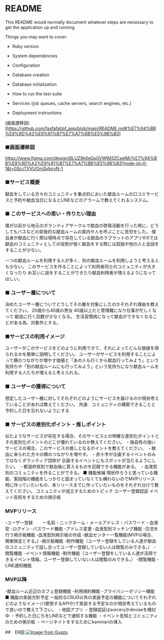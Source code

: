 # README

This README would normally document whatever steps are necessary to get the
application up and running.

Things you may want to cover:

* Ruby version

* System dependencies

* Configuration

* Database creation

* Database initialization

* How to run the test suite

* Services (job queues, cache servers, search engines, etc.)

* Deployment instructions

(画面遷移図)[https://github.com/fasfafal/pf_app/blob/main/README.md#%E7%94%BB%E9%9D%A2%E9%81%B7%E7%A7%BB%E5%9B%B3]
### ■画面遷移図
https://www.figma.com/design/BLUZ9k6eQsGVWlM3ZCxetM/%E7%94%BB%E9%9D%A2%E9%81%B7%E7%A7%BB%E5%9B%B3?node-id=0-1&t=0SccTXVUOmQybcyN-1
### ■サービス概要
献血をしている方々のコミュニティを重点的においた献血ルームの口コミサービスと予約や献血当日になるとLINEなどのアラームで教えてくれるシステム。

### ■ このサービスへの思い・作りたい理由

僕が以前から地元のボランティアサークルで献血の啓発活動を行った時に、どうしてもバスなどの突発的な献血ルームの案内や人を呼ぶことに苦労をした。
僕自身が献血に行く際は現時点で存在している献血のラブラットのアプリやXでは
献血のコミュニティとしての役割が弱く献血をする際には孤独や他の人と会話をすることが少ない。

一つの献血ルームを利用する人が多く、別の献血ルームを利用しようと考える人も少ない。
このサービスを作ることによって利用者同士のコミュニティが大きくなったり
お互いに話をすることができたり献血利用者が増えるようになってほしい。


### ■ ユーザー層について
決めたユーザー層についてどうしてその層を対象にしたのかそれぞれ理由を教えてください。
20歳から40歳の男女
40歳以上だと管理職になり仕事が忙しくなって
献血に行く回数が少なくなる。
生活習慣病になって献血ができなくなることがある為、対象外とする。

### ■サービスの利用イメージ
ユーザーがこのサービスをどのように利用できて、それによってどんな価値を得られるかを簡単に説明してください。
ユーザーがサービスを利用することによって横のつながりが増やす価値と「あの人も行くから献血行ってみよう」という気持ちや「別の献血ルームにも行ってみよう」という気持ちになり献血ルームを利用する人たちが増えると考えられる。

### ■ ユーザーの獲得について
想定したユーザー層に対してそれぞれどのようにサービスを届けるのか現状考えていることがあれば教えてください。
共通　コミュニティの構築できることと予約した日を忘れないようにする

### ■ サービスの差別化ポイント・推しポイント
似たようなサービスが存在する場合、そのサービスとの明確な差別化ポイントとその差別化ポイントのどこが優れているのか教えてください。
・独自性の強いサービスの場合、このサービスの推しとなるポイントを教えてください。
・献血に来られた方々の横のつながりを増やす。
・赤十字が企画するイベントのみではなくボランティア団体が
企画するイベントにもスポットが当たるようにしたい。
・都道府県別で献血後に貰えるものを記録できる機能がある。
・血液型別のコミュニティを作ることができる。
■ 機能候補
現状作ろうと思っている機能、案段階の機能をしっかりと固まっていなくても構わないのでMVPリリース時に作っていたいもの、本リリースまでに作っていたいものをそれぞれ分けて教えてください。
コミュニティが成立するためのトピック
ユーザー登録認証
イベント告知をするための掲示板
### MVPリリース
-ユーザー登録
　　ー名前・ニックネーム・メールアドレス・パスワード・血液型
-ログイン
-パスワード機能
  -アドレス変更
-血液型別マッチング機能
  -交流を行う掲示板機能
-血液型別掲示板の作成
-献血センター一覧機能(MVPの場合、関東限定とする。)
  -掲示板機能
    -制作機能（ユーザー登録をしている人達が献血のコミュニティで話し合ってユーザー登録していない人は閲覧のみできる。）
    -閲覧機能
  -イベント情報機能
    -制作機能（ユーザー登録をしている人達が活用できるイベント情報。ユーザー登録していない人は閲覧のみできる。）
    -閲覧機能
-LINE通知機能

### MVP以降
-献血ルーム近辺のカフェ登録機能
-利用規約機能
-プライバシーポリシー機能
■ 機能の実装方針予定
一般的なCRUD以外の実装予定の機能についてそれぞれどのようなイメージ(使用するAPIや)で実装する予定なのか現状考えているもので良いので教えて下さい。
・地図アプリ
・登録認証はsorceryかdeviseを検討中
・予約した日にちをLINEなどで通知する機能
・イベント告知とコミュニティのための掲示板
・ページネイトをするためにkaminariの導入

##　ER図
[![Image from Gyazo](https://i.gyazo.com/a1ec9e5d10e1410edd287f1f87a48fe5.png)](https://gyazo.com/a1ec9e5d10e1410edd287f1f87a48fe5)
